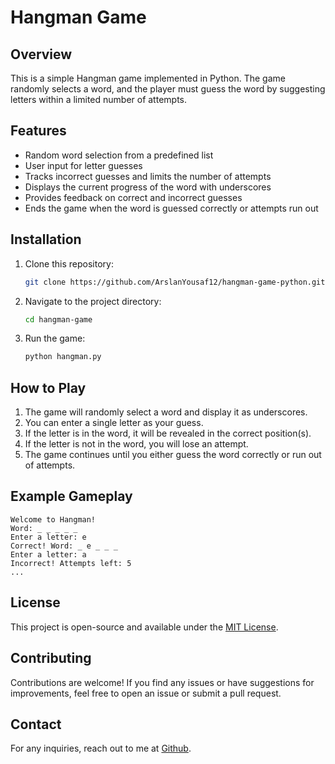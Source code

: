 # Hangman Game

## Overview
This is a simple Hangman game implemented in Python. The game randomly selects a word, and the player must guess the word by suggesting letters within a limited number of attempts.

## Features
- Random word selection from a predefined list
- User input for letter guesses
- Tracks incorrect guesses and limits the number of attempts
- Displays the current progress of the word with underscores
- Provides feedback on correct and incorrect guesses
- Ends the game when the word is guessed correctly or attempts run out

## Installation
1. Clone this repository:
   ```sh
   git clone https://github.com/ArslanYousaf12/hangman-game-python.git
   ```
2. Navigate to the project directory:
   ```sh
   cd hangman-game
   ```
3. Run the game:
   ```sh
   python hangman.py
   ```

## How to Play
1. The game will randomly select a word and display it as underscores.
2. You can enter a single letter as your guess.
3. If the letter is in the word, it will be revealed in the correct position(s).
4. If the letter is not in the word, you will lose an attempt.
5. The game continues until you either guess the word correctly or run out of attempts.

## Example Gameplay
```
Welcome to Hangman!
Word: _ _ _ _ _
Enter a letter: e
Correct! Word: _ e _ _ _
Enter a letter: a
Incorrect! Attempts left: 5
...
```

## License
This project is open-source and available under the [MIT License](LICENSE).

## Contributing
Contributions are welcome! If you find any issues or have suggestions for improvements, feel free to open an issue or submit a pull request.

## Contact
For any inquiries, reach out to me at [Github](https://github.com/ArslanYousaf12).

